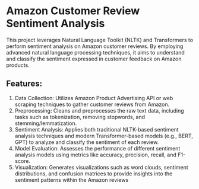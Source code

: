 
# Amazon Customer Review Sentiment Analysis

This project leverages Natural Language Toolkit (NLTK) and Transformers to perform sentiment analysis on Amazon customer reviews. By employing advanced natural language processing techniques, it aims to understand and classify the sentiment expressed in customer feedback on Amazon products.

## Features:

1. Data Collection: Utilizes Amazon Product Advertising API or web scraping techniques to gather customer reviews from Amazon.
2. Preprocessing: Cleans and preprocesses the raw text data, including tasks such as tokenization, removing stopwords, and stemming/lemmatization.
3. Sentiment Analysis: Applies both traditional NLTK-based sentiment analysis techniques and modern Transformer-based models (e.g., BERT, GPT) to analyze and classify the sentiment of each review.
4. Model Evaluation: Assesses the performance of different sentiment analysis models using metrics like accuracy, precision, recall, and F1-score.
5. Visualization: Generates visualizations such as word clouds, sentiment distributions, and confusion matrices to provide insights into the sentiment patterns within the Amazon reviews
